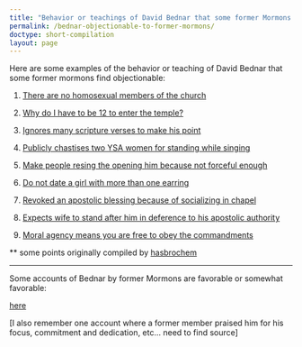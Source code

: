 ```yaml
---
title: "Behavior or teachings of David Bednar that some former Mormons find objectionable"
permalink: /bednar-objectionable-to-former-mormons/
doctype: short-compilation
layout: page
---
```


Here are some examples of the behavior or teaching of David Bednar that some former mormons find objectionable:

1. [There are no homosexual members of the church](https://www.youtube.com/watch?v=BQ4_wTGv8Ao)

1. [Why do I have to be 12 to enter the temple?](https://www.youtube.com/watch?v=5Qxu6bFXc2Q)

1. [Ignores many scripture verses to make his point](https://www.reddit.com/r/exmormon/comments/38dl59/some_actual_information_about_bednar/cruq2d4/)

1. [Publicly chastises two YSA women for standing while singing](https://www.reddit.com/r/exmormon/comments/4n51z1/the_time_elder_bednar_chastised_two_young_girls/)

1. [Make people resing the opening him because not forceful enough](https://www.reddit.com/r/exmormon/comments/5bdk4e/that_time_bednar_made_us_all_resing_the_opening/)

1. [Do not date a girl with more than one earring](http://www.deseretnews.com/article/600132928/Apostle-counsels-Y-students-to-observe.html)

1. [Revoked an apostolic blessing because of socializing in chapel](https://www.reddit.com/r/exmormon/comments/9c9cpu/tomorrow_i_have_the_blessing_of_receiving_elder/e593hyt/)

1. [Expects wife to stand after him in deference to his apostolic authority](https://www.youtube.com/watch?v=CPBsWbopjXU)

1. [Moral agency means you are free to obey the commandments](https://www.youtube.com/watch?v=mmErOV9oQZ8)

\*\* some points originally compiled by [hasbrochem](https://www.reddit.com/r/exmormon/comments/6zdgyc/what_is_it_with_bednar/dmuhajx/)

---

Some accounts of Bednar by former Mormons are favorable or somewhat favorable:

[here](https://www.reddit.com/r/exmormon/comments/8ppkm3/return_report_david_a_bednar_visit/)

[I also remember one account where a former member praised him for his focus, commitment and dedication, etc... need to find source]
